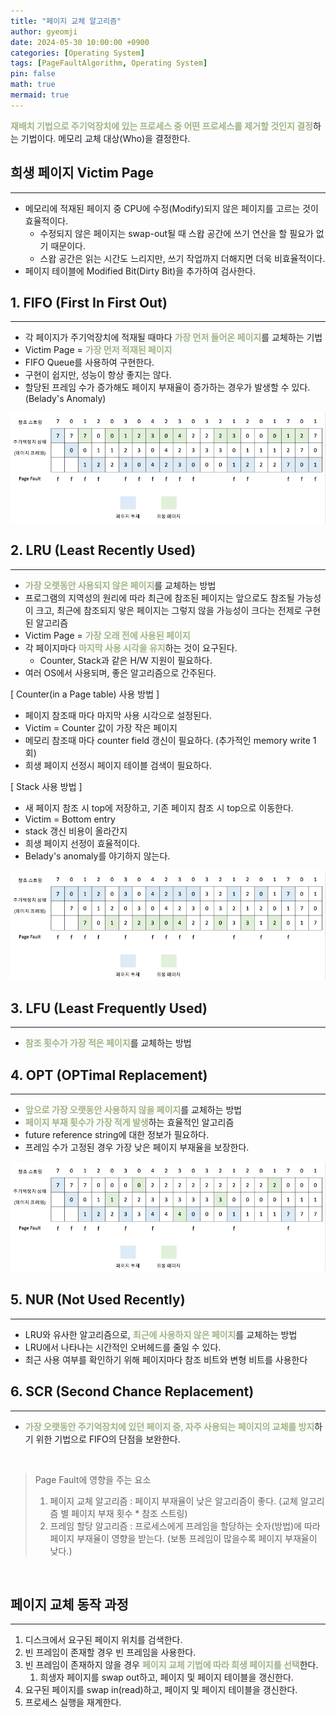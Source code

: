 ```yaml
---
title: "페이지 교체 알고리즘"
author: gyeomji
date: 2024-05-30 10:00:00 +0900
categories: [Operating System]
tags: [PageFaultAlgorithm, Operating System]
pin: false
math: true
mermaid: true
---
```



<span style="color:#9fb584">**재배치 기법으로 주기억장치에 있는 프로세스 중 어떤 프로세스를 제거할 것인지 결정**</span>하는 기법이다. 메모리 교체 대상(Who)을 결정한다.


## 희생 페이지 Victim Page

---

- 메모리에 적재된 페이지 중 CPU에 수정(Modify)되지 않은 페이지를 고르는 것이 효율적이다.
  - 수정되지 않은 페이지는 swap-out될 때 스왑 공간에 쓰기 연산을 할 필요가 없기 때문이다.
  - 스왑 공간은 읽는 시간도 느리지만, 쓰기 작업까지 더해지면 더욱 비효율적이다.
- 페이지 테이블에 Modified Bit(Dirty Bit)을 추가하여 검사한다.

## 1. FIFO (First In First Out)

---

- 각 페이지가 주기억장치에 적재될 때마다 <span style="color:#9fb584">**가장 먼저 들어온 페이지**</span>를 교체하는 기법
- Victim Page = <span style="color:#9fb584">**가장 먼저 적재된 페이지**</span>
- FIFO Queue를 사용하여 구현한다.
- 구현이 쉽지만, 성능이 항상 좋지는 않다.
- 할당된 프레임 수가 증가해도 페이지 부재율이 증가하는 경우가 발생할 수 있다. (Belady's Anomaly)

![pageFaultFIFO](/assets/img/pageFaultFIFO.png)


## 2. LRU (Least Recently Used)

---

- <span style="color:#9fb584">**가장 오랫동안 사용되지 않은 페이지**</span>를 교체하는 방법
- 프로그램의 지역성의 원리에 따라 최근에 참조된 페이지는 앞으로도 참조될 가능성이 크고, 최근에 참조되지 앟은 페이지는 그렇지 않을 가능성이 크다는 전제로 구현된 알고리즘
- Victim Page = <span style="color:#9fb584">**가장 오래 전에 사용된 페이지**</span>
- 각 페이지마다 <span style="color:#9fb584">**마지막 사용 시각을 유지**</span>하는 것이 요구된다.
    - Counter, Stack과 같은 H/W 지원이 필요하다.
- 여러 OS에서 사용되며, 좋은 알고리즘으로 간주된다.


[ Counter(in a Page table) 사용 방법 ]
  
- 페이지 참조때 마다 마지막 사용 시각으로 설정된다.
- Victim = Counter 값이 가장 작은 페이지
- 메모리 참조때 마다 counter field 갱신이 필요하다. (추가적인 memory write 1회)
- 희생 페이지 선정시 페이지 테이블 검색이 필요하다.


[ Stack 사용 방법 ]

- 새 페이지 참조 시 top에 저장하고, 기존 페이지 참조 시 top으로 이동한다.
- Victim = Bottom entry
- stack 갱신 비용이 올라간지
- 희생 페이지 선정이 효율적이다.
- Belady's anomaly를 야기하지 않는다.

![pageFaultLRU](/assets/img/pageFaultLRU.png)


## 3. LFU (Least Frequently Used)

---

- <span style="color:#9fb584">**참조 횟수가 가장 적은 페이지**</span>를 교체하는 방법


## 4. OPT (OPTimal Replacement)

---

- <span style="color:#9fb584">**앞으로 가장 오랫동안 사용하지 않을 페이지**</span>를 교체하는 방법
- <span style="color:#9fb584">**페이지 부재 횟수가 가장 적게 발생**</span>하는 효율적인 알고리즘
- future reference string에 대한 정보가 필요하다.
- 프레임 수가 고정된 경우 가장 낮은 페이지 부재율을 보장한다.

![pageFaultOPT](/assets/img/pageFaultOPT.png)

## 5. NUR (Not Used Recently)

---

- LRU와 유사한 알고리즘으로, <span style="color:#9fb584">**최근에 사용하지 않은 페이지**</span>를 교체하는 방법
- LRU에서 나타나는 시간적인 오버헤드를 줄일 수 있다.
- 최근 사용 여부를 확인하기 위해 페이지마다 참조 비트와 변형 비트를 사용한다


## 6. SCR (Second Chance Replacement)

---

- <span style="color:#9fb584">**가장 오랫동안 주기억장치에 있던 페이지 중, 자주 사용되는 페이지의 교체를 방지**</span>하기 위한 기법으로 FIFO의 단점을 보완한다.

<br/>

> Page Fault에 영향을 주는 요소<br/>
> 1. 페이지 교체 알고리즘 : 페이지 부재율이 낮은 알고리즘이 좋다. (교체 알고리즘 별 페이지 부재 횟수 * 참조 스트링)<br/>
> 2. 프레임 할당 알고리즘 : 프로세스에게 프레임을 할당하는 숫자(방법)에 따라 페이지 부재율이 영향을 받는다. (보통 프레임이 많을수록 페이지 부재율이 낮다.)

<br/>

## 페이지 교체 동작 과정

---

1. 디스크에서 요구된 페이지 위치를 검색한다.
2. 빈 프레임이 존재할 경우 빈 프레임을 사용한다.
3. 빈 프레임이 존재하지 않을 경우 <span style="color:#9fb584">**페이지 교체 기법에 따라 희생 페이지를 선택**</span>한다. 
   1. 희생자 페이지를 swap out하고, 페이지 및 페이지 테이블을 갱신한다.
4. 요구된 페이지를 swap in(read)하고, 페이지 및 페이지 테이블을 갱신한다.
5. 프로세스 실행을 재계한다.

<br/>
<br/> 

[^footnote]: The footnote source
[^fn-nth-2]: The 2nd footnote source

